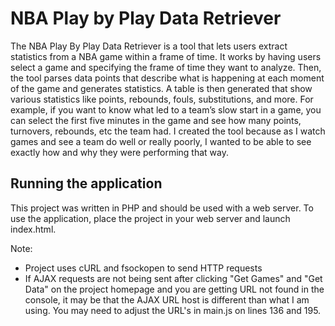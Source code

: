 NBA Play by Play Data Retriever
===================
The NBA Play By Play Data Retriever is a tool that lets users extract statistics from a NBA game within a frame of time. It works by having users select a game and specifying the frame of time they want to analyze. Then, the tool parses data points that describe what is happening at each moment of the game and generates statistics. A table is then generated that show various statistics like points, rebounds, fouls, substitutions, and more. For example, if you want to know what led to a team’s slow start in a game, you can select the first five minutes in the game and see how many points, turnovers, rebounds, etc the team had. I created the tool because as I watch games and see a team do well or really poorly, I wanted to be able to see exactly how and why they were performing that way.

## Running the application ##
This project was written in PHP and should be used with a web server. To use the application, place the project in your web server and launch index.html. 

Note:

 - Project uses cURL and fsockopen to send HTTP requests
 - If AJAX requests are not being sent after clicking "Get Games" and "Get Data" on the project homepage and you are getting URL not found in the console, it may be that the AJAX URL host is different than what I am using. You may need to adjust the URL's in main.js on lines 136 and 195.
